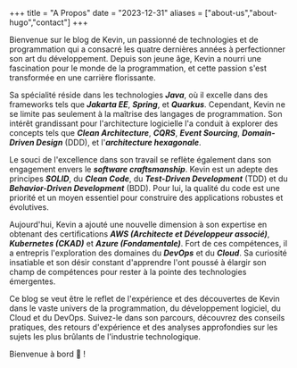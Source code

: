 +++
title = "A Propos"
date = "2023-12-31"
aliases = ["about-us","about-hugo","contact"]
+++


Bienvenue sur le blog de Kevin, un passionné de technologies et de programmation qui a consacré les quatre dernières années à perfectionner son art du développement. Depuis son jeune âge, Kevin a nourri une fascination pour le monde de la programmation, et cette passion s'est transformée en une carrière florissante.

Sa spécialité réside dans les technologies ***Java***, où il excelle dans des frameworks tels que ***Jakarta EE***, ***Spring***, et ***Quarkus***. Cependant, Kevin ne se limite pas seulement à la maîtrise des langages de programmation. Son intérêt grandissant pour l'architecture logicielle l'a conduit à explorer des concepts tels que ***Clean Architecture***, ***CQRS***, ***Event Sourcing***, ***Domain-Driven Design*** (DDD), et l'***architecture hexagonale***.

Le souci de l'excellence dans son travail se reflète également dans son engagement envers le ***software craftsmanship***. Kevin est un adepte des principes ***SOLID***, du ***Clean Code***, du ***Test-Driven Development*** (TDD) et du ***Behavior-Driven Development*** (BDD). Pour lui, la qualité du code est une priorité et un moyen essentiel pour construire des applications robustes et évolutives.

Aujourd'hui, Kevin a ajouté une nouvelle dimension à son expertise en obtenant des certifications ***AWS (Architecte et Développeur associé)***, ***Kubernetes (CKAD)*** et ***Azure (Fondamentale)***. Fort de ces compétences, il a entrepris l'exploration des domaines du ***DevOps*** et du ***Cloud***. Sa curiosité insatiable et son désir constant d'apprendre l'ont poussé à élargir son champ de compétences pour rester à la pointe des technologies émergentes.

Ce blog se veut être le reflet de l'expérience et des découvertes de Kevin dans le vaste univers de la programmation, du développement logiciel, du Cloud et du DevOps. Suivez-le dans son parcours, découvrez des conseils pratiques, des retours d'expérience et des analyses approfondies sur les sujets les plus brûlants de l'industrie technologique. 

Bienvenue à bord 🤗 !
